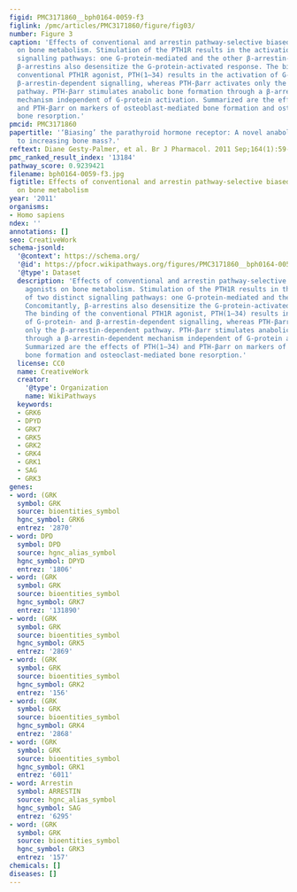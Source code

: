 ```yaml
---
figid: PMC3171860__bph0164-0059-f3
figlink: /pmc/articles/PMC3171860/figure/fig03/
number: Figure 3
caption: 'Effects of conventional and arrestin pathway-selective biased PTH1R agonists
  on bone metabolism. Stimulation of the PTH1R results in the activation of two distinct
  signalling pathways: one G-protein-mediated and the other β-arrestin-mediated. Concomitantly,
  β-arrestins also desensitize the G-protein-activated response. The binding of the
  conventional PTH1R agonist, PTH(1–34) results in the activation of G-protein- and
  β-arrestin-dependent signalling, whereas PTH-βarr activates only the β-arrestin-dependent
  pathway. PTH-βarr stimulates anabolic bone formation through a β-arrestin-dependent
  mechanism independent of G-protein activation. Summarized are the effects of PTH(1–34)
  and PTH-βarr on markers of osteoblast-mediated bone formation and osteoclast-mediated
  bone resorption.'
pmcid: PMC3171860
papertitle: '‘Biasing’ the parathyroid hormone receptor: A novel anabolic approach
  to increasing bone mass?.'
reftext: Diane Gesty-Palmer, et al. Br J Pharmacol. 2011 Sep;164(1):59-67.
pmc_ranked_result_index: '13184'
pathway_score: 0.9239421
filename: bph0164-0059-f3.jpg
figtitle: Effects of conventional and arrestin pathway-selective biased PTH1R agonists
  on bone metabolism
year: '2011'
organisms:
- Homo sapiens
ndex: ''
annotations: []
seo: CreativeWork
schema-jsonld:
  '@context': https://schema.org/
  '@id': https://pfocr.wikipathways.org/figures/PMC3171860__bph0164-0059-f3.html
  '@type': Dataset
  description: 'Effects of conventional and arrestin pathway-selective biased PTH1R
    agonists on bone metabolism. Stimulation of the PTH1R results in the activation
    of two distinct signalling pathways: one G-protein-mediated and the other β-arrestin-mediated.
    Concomitantly, β-arrestins also desensitize the G-protein-activated response.
    The binding of the conventional PTH1R agonist, PTH(1–34) results in the activation
    of G-protein- and β-arrestin-dependent signalling, whereas PTH-βarr activates
    only the β-arrestin-dependent pathway. PTH-βarr stimulates anabolic bone formation
    through a β-arrestin-dependent mechanism independent of G-protein activation.
    Summarized are the effects of PTH(1–34) and PTH-βarr on markers of osteoblast-mediated
    bone formation and osteoclast-mediated bone resorption.'
  license: CC0
  name: CreativeWork
  creator:
    '@type': Organization
    name: WikiPathways
  keywords:
  - GRK6
  - DPYD
  - GRK7
  - GRK5
  - GRK2
  - GRK4
  - GRK1
  - SAG
  - GRK3
genes:
- word: (GRK
  symbol: GRK
  source: bioentities_symbol
  hgnc_symbol: GRK6
  entrez: '2870'
- word: DPD
  symbol: DPD
  source: hgnc_alias_symbol
  hgnc_symbol: DPYD
  entrez: '1806'
- word: (GRK
  symbol: GRK
  source: bioentities_symbol
  hgnc_symbol: GRK7
  entrez: '131890'
- word: (GRK
  symbol: GRK
  source: bioentities_symbol
  hgnc_symbol: GRK5
  entrez: '2869'
- word: (GRK
  symbol: GRK
  source: bioentities_symbol
  hgnc_symbol: GRK2
  entrez: '156'
- word: (GRK
  symbol: GRK
  source: bioentities_symbol
  hgnc_symbol: GRK4
  entrez: '2868'
- word: (GRK
  symbol: GRK
  source: bioentities_symbol
  hgnc_symbol: GRK1
  entrez: '6011'
- word: Arrestin
  symbol: ARRESTIN
  source: hgnc_alias_symbol
  hgnc_symbol: SAG
  entrez: '6295'
- word: (GRK
  symbol: GRK
  source: bioentities_symbol
  hgnc_symbol: GRK3
  entrez: '157'
chemicals: []
diseases: []
---
```

